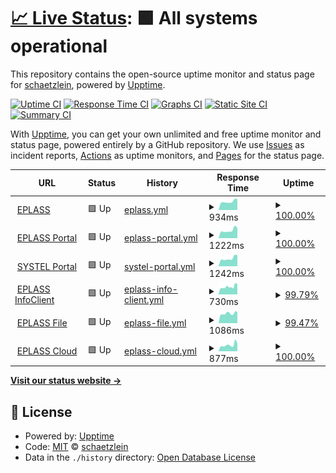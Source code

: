 # [📈 Live Status](https://schaetzlein.github.io/upptime): <!--live status--> **🟩 All systems operational**

This repository contains the open-source uptime monitor and status page for [schaetzlein](https://schaetzlein.github.io/upptime), powered by [Upptime](https://github.com/upptime/upptime).

[![Uptime CI](https://github.com/schaetzlein/upptime/workflows/Uptime%20CI/badge.svg)](https://github.com/schaetzlein/upptime/actions?query=workflow%3A%22Uptime+CI%22)
[![Response Time CI](https://github.com/schaetzlein/upptime/workflows/Response%20Time%20CI/badge.svg)](https://github.com/schaetzlein/upptime/actions?query=workflow%3A%22Response+Time+CI%22)
[![Graphs CI](https://github.com/schaetzlein/upptime/workflows/Graphs%20CI/badge.svg)](https://github.com/schaetzlein/upptime/actions?query=workflow%3A%22Graphs+CI%22)
[![Static Site CI](https://github.com/schaetzlein/upptime/workflows/Static%20Site%20CI/badge.svg)](https://github.com/schaetzlein/upptime/actions?query=workflow%3A%22Static+Site+CI%22)
[![Summary CI](https://github.com/schaetzlein/upptime/workflows/Summary%20CI/badge.svg)](https://github.com/schaetzlein/upptime/actions?query=workflow%3A%22Summary+CI%22)

With [Upptime](https://upptime.js.org), you can get your own unlimited and free uptime monitor and status page, powered entirely by a GitHub repository. We use [Issues](https://github.com/schaetzlein/upptime/issues) as incident reports, [Actions](https://github.com/schaetzlein/upptime/actions) as uptime monitors, and [Pages](https://schaetzlein.github.io/upptime) for the status page.

<!--start: status pages-->
<!-- This summary is generated by Upptime (https://github.com/upptime/upptime) -->
<!-- Do not edit this manually, your changes will be overwritten -->
<!-- prettier-ignore -->
| URL | Status | History | Response Time | Uptime |
| --- | ------ | ------- | ------------- | ------ |
| <img alt="" src="https://favicons.githubusercontent.com/www.eplass.de" height="13"> [EPLASS](https://www.eplass.de) | 🟩 Up | [eplass.yml](https://github.com/schaetzlein/upptime/commits/HEAD/history/eplass.yml) | <details><summary><img alt="Response time graph" src="./graphs/eplass/response-time-week.png" height="20"> 934ms</summary><br><a href="https://schaetzlein.github.io/upptime/history/eplass"><img alt="Response time 1129" src="https://img.shields.io/endpoint?url=https%3A%2F%2Fraw.githubusercontent.com%2Fschaetzlein%2Fupptime%2FHEAD%2Fapi%2Feplass%2Fresponse-time.json"></a><br><a href="https://schaetzlein.github.io/upptime/history/eplass"><img alt="24-hour response time 829" src="https://img.shields.io/endpoint?url=https%3A%2F%2Fraw.githubusercontent.com%2Fschaetzlein%2Fupptime%2FHEAD%2Fapi%2Feplass%2Fresponse-time-day.json"></a><br><a href="https://schaetzlein.github.io/upptime/history/eplass"><img alt="7-day response time 934" src="https://img.shields.io/endpoint?url=https%3A%2F%2Fraw.githubusercontent.com%2Fschaetzlein%2Fupptime%2FHEAD%2Fapi%2Feplass%2Fresponse-time-week.json"></a><br><a href="https://schaetzlein.github.io/upptime/history/eplass"><img alt="30-day response time 1032" src="https://img.shields.io/endpoint?url=https%3A%2F%2Fraw.githubusercontent.com%2Fschaetzlein%2Fupptime%2FHEAD%2Fapi%2Feplass%2Fresponse-time-month.json"></a><br><a href="https://schaetzlein.github.io/upptime/history/eplass"><img alt="1-year response time 1129" src="https://img.shields.io/endpoint?url=https%3A%2F%2Fraw.githubusercontent.com%2Fschaetzlein%2Fupptime%2FHEAD%2Fapi%2Feplass%2Fresponse-time-year.json"></a></details> | <details><summary><a href="https://schaetzlein.github.io/upptime/history/eplass">100.00%</a></summary><a href="https://schaetzlein.github.io/upptime/history/eplass"><img alt="All-time uptime 99.99%" src="https://img.shields.io/endpoint?url=https%3A%2F%2Fraw.githubusercontent.com%2Fschaetzlein%2Fupptime%2FHEAD%2Fapi%2Feplass%2Fuptime.json"></a><br><a href="https://schaetzlein.github.io/upptime/history/eplass"><img alt="24-hour uptime 100.00%" src="https://img.shields.io/endpoint?url=https%3A%2F%2Fraw.githubusercontent.com%2Fschaetzlein%2Fupptime%2FHEAD%2Fapi%2Feplass%2Fuptime-day.json"></a><br><a href="https://schaetzlein.github.io/upptime/history/eplass"><img alt="7-day uptime 100.00%" src="https://img.shields.io/endpoint?url=https%3A%2F%2Fraw.githubusercontent.com%2Fschaetzlein%2Fupptime%2FHEAD%2Fapi%2Feplass%2Fuptime-week.json"></a><br><a href="https://schaetzlein.github.io/upptime/history/eplass"><img alt="30-day uptime 100.00%" src="https://img.shields.io/endpoint?url=https%3A%2F%2Fraw.githubusercontent.com%2Fschaetzlein%2Fupptime%2FHEAD%2Fapi%2Feplass%2Fuptime-month.json"></a><br><a href="https://schaetzlein.github.io/upptime/history/eplass"><img alt="1-year uptime 99.99%" src="https://img.shields.io/endpoint?url=https%3A%2F%2Fraw.githubusercontent.com%2Fschaetzlein%2Fupptime%2FHEAD%2Fapi%2Feplass%2Fuptime-year.json"></a></details>
| <img alt="" src="https://favicons.githubusercontent.com/portal.eplass.de" height="13"> [EPLASS Portal](https://portal.eplass.de) | 🟩 Up | [eplass-portal.yml](https://github.com/schaetzlein/upptime/commits/HEAD/history/eplass-portal.yml) | <details><summary><img alt="Response time graph" src="./graphs/eplass-portal/response-time-week.png" height="20"> 1222ms</summary><br><a href="https://schaetzlein.github.io/upptime/history/eplass-portal"><img alt="Response time 1457" src="https://img.shields.io/endpoint?url=https%3A%2F%2Fraw.githubusercontent.com%2Fschaetzlein%2Fupptime%2FHEAD%2Fapi%2Feplass-portal%2Fresponse-time.json"></a><br><a href="https://schaetzlein.github.io/upptime/history/eplass-portal"><img alt="24-hour response time 981" src="https://img.shields.io/endpoint?url=https%3A%2F%2Fraw.githubusercontent.com%2Fschaetzlein%2Fupptime%2FHEAD%2Fapi%2Feplass-portal%2Fresponse-time-day.json"></a><br><a href="https://schaetzlein.github.io/upptime/history/eplass-portal"><img alt="7-day response time 1222" src="https://img.shields.io/endpoint?url=https%3A%2F%2Fraw.githubusercontent.com%2Fschaetzlein%2Fupptime%2FHEAD%2Fapi%2Feplass-portal%2Fresponse-time-week.json"></a><br><a href="https://schaetzlein.github.io/upptime/history/eplass-portal"><img alt="30-day response time 1420" src="https://img.shields.io/endpoint?url=https%3A%2F%2Fraw.githubusercontent.com%2Fschaetzlein%2Fupptime%2FHEAD%2Fapi%2Feplass-portal%2Fresponse-time-month.json"></a><br><a href="https://schaetzlein.github.io/upptime/history/eplass-portal"><img alt="1-year response time 1457" src="https://img.shields.io/endpoint?url=https%3A%2F%2Fraw.githubusercontent.com%2Fschaetzlein%2Fupptime%2FHEAD%2Fapi%2Feplass-portal%2Fresponse-time-year.json"></a></details> | <details><summary><a href="https://schaetzlein.github.io/upptime/history/eplass-portal">100.00%</a></summary><a href="https://schaetzlein.github.io/upptime/history/eplass-portal"><img alt="All-time uptime 99.99%" src="https://img.shields.io/endpoint?url=https%3A%2F%2Fraw.githubusercontent.com%2Fschaetzlein%2Fupptime%2FHEAD%2Fapi%2Feplass-portal%2Fuptime.json"></a><br><a href="https://schaetzlein.github.io/upptime/history/eplass-portal"><img alt="24-hour uptime 100.00%" src="https://img.shields.io/endpoint?url=https%3A%2F%2Fraw.githubusercontent.com%2Fschaetzlein%2Fupptime%2FHEAD%2Fapi%2Feplass-portal%2Fuptime-day.json"></a><br><a href="https://schaetzlein.github.io/upptime/history/eplass-portal"><img alt="7-day uptime 100.00%" src="https://img.shields.io/endpoint?url=https%3A%2F%2Fraw.githubusercontent.com%2Fschaetzlein%2Fupptime%2FHEAD%2Fapi%2Feplass-portal%2Fuptime-week.json"></a><br><a href="https://schaetzlein.github.io/upptime/history/eplass-portal"><img alt="30-day uptime 100.00%" src="https://img.shields.io/endpoint?url=https%3A%2F%2Fraw.githubusercontent.com%2Fschaetzlein%2Fupptime%2FHEAD%2Fapi%2Feplass-portal%2Fuptime-month.json"></a><br><a href="https://schaetzlein.github.io/upptime/history/eplass-portal"><img alt="1-year uptime 99.99%" src="https://img.shields.io/endpoint?url=https%3A%2F%2Fraw.githubusercontent.com%2Fschaetzlein%2Fupptime%2FHEAD%2Fapi%2Feplass-portal%2Fuptime-year.json"></a></details>
| <img alt="" src="https://favicons.githubusercontent.com/db-cde.eplass.de" height="13"> [SYSTEL Portal](https://db-cde.eplass.de) | 🟩 Up | [systel-portal.yml](https://github.com/schaetzlein/upptime/commits/HEAD/history/systel-portal.yml) | <details><summary><img alt="Response time graph" src="./graphs/systel-portal/response-time-week.png" height="20"> 1242ms</summary><br><a href="https://schaetzlein.github.io/upptime/history/systel-portal"><img alt="Response time 1496" src="https://img.shields.io/endpoint?url=https%3A%2F%2Fraw.githubusercontent.com%2Fschaetzlein%2Fupptime%2FHEAD%2Fapi%2Fsystel-portal%2Fresponse-time.json"></a><br><a href="https://schaetzlein.github.io/upptime/history/systel-portal"><img alt="24-hour response time 1061" src="https://img.shields.io/endpoint?url=https%3A%2F%2Fraw.githubusercontent.com%2Fschaetzlein%2Fupptime%2FHEAD%2Fapi%2Fsystel-portal%2Fresponse-time-day.json"></a><br><a href="https://schaetzlein.github.io/upptime/history/systel-portal"><img alt="7-day response time 1242" src="https://img.shields.io/endpoint?url=https%3A%2F%2Fraw.githubusercontent.com%2Fschaetzlein%2Fupptime%2FHEAD%2Fapi%2Fsystel-portal%2Fresponse-time-week.json"></a><br><a href="https://schaetzlein.github.io/upptime/history/systel-portal"><img alt="30-day response time 1400" src="https://img.shields.io/endpoint?url=https%3A%2F%2Fraw.githubusercontent.com%2Fschaetzlein%2Fupptime%2FHEAD%2Fapi%2Fsystel-portal%2Fresponse-time-month.json"></a><br><a href="https://schaetzlein.github.io/upptime/history/systel-portal"><img alt="1-year response time 1496" src="https://img.shields.io/endpoint?url=https%3A%2F%2Fraw.githubusercontent.com%2Fschaetzlein%2Fupptime%2FHEAD%2Fapi%2Fsystel-portal%2Fresponse-time-year.json"></a></details> | <details><summary><a href="https://schaetzlein.github.io/upptime/history/systel-portal">100.00%</a></summary><a href="https://schaetzlein.github.io/upptime/history/systel-portal"><img alt="All-time uptime 99.99%" src="https://img.shields.io/endpoint?url=https%3A%2F%2Fraw.githubusercontent.com%2Fschaetzlein%2Fupptime%2FHEAD%2Fapi%2Fsystel-portal%2Fuptime.json"></a><br><a href="https://schaetzlein.github.io/upptime/history/systel-portal"><img alt="24-hour uptime 100.00%" src="https://img.shields.io/endpoint?url=https%3A%2F%2Fraw.githubusercontent.com%2Fschaetzlein%2Fupptime%2FHEAD%2Fapi%2Fsystel-portal%2Fuptime-day.json"></a><br><a href="https://schaetzlein.github.io/upptime/history/systel-portal"><img alt="7-day uptime 100.00%" src="https://img.shields.io/endpoint?url=https%3A%2F%2Fraw.githubusercontent.com%2Fschaetzlein%2Fupptime%2FHEAD%2Fapi%2Fsystel-portal%2Fuptime-week.json"></a><br><a href="https://schaetzlein.github.io/upptime/history/systel-portal"><img alt="30-day uptime 100.00%" src="https://img.shields.io/endpoint?url=https%3A%2F%2Fraw.githubusercontent.com%2Fschaetzlein%2Fupptime%2FHEAD%2Fapi%2Fsystel-portal%2Fuptime-month.json"></a><br><a href="https://schaetzlein.github.io/upptime/history/systel-portal"><img alt="1-year uptime 99.99%" src="https://img.shields.io/endpoint?url=https%3A%2F%2Fraw.githubusercontent.com%2Fschaetzlein%2Fupptime%2FHEAD%2Fapi%2Fsystel-portal%2Fuptime-year.json"></a></details>
| <img alt="" src="https://favicons.githubusercontent.com/infoclient.eplass.de" height="13"> [EPLASS InfoClient](https://infoclient.eplass.de) | 🟩 Up | [eplass-info-client.yml](https://github.com/schaetzlein/upptime/commits/HEAD/history/eplass-info-client.yml) | <details><summary><img alt="Response time graph" src="./graphs/eplass-info-client/response-time-week.png" height="20"> 730ms</summary><br><a href="https://schaetzlein.github.io/upptime/history/eplass-info-client"><img alt="Response time 858" src="https://img.shields.io/endpoint?url=https%3A%2F%2Fraw.githubusercontent.com%2Fschaetzlein%2Fupptime%2FHEAD%2Fapi%2Feplass-info-client%2Fresponse-time.json"></a><br><a href="https://schaetzlein.github.io/upptime/history/eplass-info-client"><img alt="24-hour response time 695" src="https://img.shields.io/endpoint?url=https%3A%2F%2Fraw.githubusercontent.com%2Fschaetzlein%2Fupptime%2FHEAD%2Fapi%2Feplass-info-client%2Fresponse-time-day.json"></a><br><a href="https://schaetzlein.github.io/upptime/history/eplass-info-client"><img alt="7-day response time 730" src="https://img.shields.io/endpoint?url=https%3A%2F%2Fraw.githubusercontent.com%2Fschaetzlein%2Fupptime%2FHEAD%2Fapi%2Feplass-info-client%2Fresponse-time-week.json"></a><br><a href="https://schaetzlein.github.io/upptime/history/eplass-info-client"><img alt="30-day response time 835" src="https://img.shields.io/endpoint?url=https%3A%2F%2Fraw.githubusercontent.com%2Fschaetzlein%2Fupptime%2FHEAD%2Fapi%2Feplass-info-client%2Fresponse-time-month.json"></a><br><a href="https://schaetzlein.github.io/upptime/history/eplass-info-client"><img alt="1-year response time 858" src="https://img.shields.io/endpoint?url=https%3A%2F%2Fraw.githubusercontent.com%2Fschaetzlein%2Fupptime%2FHEAD%2Fapi%2Feplass-info-client%2Fresponse-time-year.json"></a></details> | <details><summary><a href="https://schaetzlein.github.io/upptime/history/eplass-info-client">99.79%</a></summary><a href="https://schaetzlein.github.io/upptime/history/eplass-info-client"><img alt="All-time uptime 99.76%" src="https://img.shields.io/endpoint?url=https%3A%2F%2Fraw.githubusercontent.com%2Fschaetzlein%2Fupptime%2FHEAD%2Fapi%2Feplass-info-client%2Fuptime.json"></a><br><a href="https://schaetzlein.github.io/upptime/history/eplass-info-client"><img alt="24-hour uptime 100.00%" src="https://img.shields.io/endpoint?url=https%3A%2F%2Fraw.githubusercontent.com%2Fschaetzlein%2Fupptime%2FHEAD%2Fapi%2Feplass-info-client%2Fuptime-day.json"></a><br><a href="https://schaetzlein.github.io/upptime/history/eplass-info-client"><img alt="7-day uptime 99.79%" src="https://img.shields.io/endpoint?url=https%3A%2F%2Fraw.githubusercontent.com%2Fschaetzlein%2Fupptime%2FHEAD%2Fapi%2Feplass-info-client%2Fuptime-week.json"></a><br><a href="https://schaetzlein.github.io/upptime/history/eplass-info-client"><img alt="30-day uptime 99.76%" src="https://img.shields.io/endpoint?url=https%3A%2F%2Fraw.githubusercontent.com%2Fschaetzlein%2Fupptime%2FHEAD%2Fapi%2Feplass-info-client%2Fuptime-month.json"></a><br><a href="https://schaetzlein.github.io/upptime/history/eplass-info-client"><img alt="1-year uptime 99.76%" src="https://img.shields.io/endpoint?url=https%3A%2F%2Fraw.githubusercontent.com%2Fschaetzlein%2Fupptime%2FHEAD%2Fapi%2Feplass-info-client%2Fuptime-year.json"></a></details>
| <img alt="" src="https://favicons.githubusercontent.com/file.eplass.de" height="13"> [EPLASS File](https://file.eplass.de) | 🟩 Up | [eplass-file.yml](https://github.com/schaetzlein/upptime/commits/HEAD/history/eplass-file.yml) | <details><summary><img alt="Response time graph" src="./graphs/eplass-file/response-time-week.png" height="20"> 1086ms</summary><br><a href="https://schaetzlein.github.io/upptime/history/eplass-file"><img alt="Response time 1195" src="https://img.shields.io/endpoint?url=https%3A%2F%2Fraw.githubusercontent.com%2Fschaetzlein%2Fupptime%2FHEAD%2Fapi%2Feplass-file%2Fresponse-time.json"></a><br><a href="https://schaetzlein.github.io/upptime/history/eplass-file"><img alt="24-hour response time 1056" src="https://img.shields.io/endpoint?url=https%3A%2F%2Fraw.githubusercontent.com%2Fschaetzlein%2Fupptime%2FHEAD%2Fapi%2Feplass-file%2Fresponse-time-day.json"></a><br><a href="https://schaetzlein.github.io/upptime/history/eplass-file"><img alt="7-day response time 1086" src="https://img.shields.io/endpoint?url=https%3A%2F%2Fraw.githubusercontent.com%2Fschaetzlein%2Fupptime%2FHEAD%2Fapi%2Feplass-file%2Fresponse-time-week.json"></a><br><a href="https://schaetzlein.github.io/upptime/history/eplass-file"><img alt="30-day response time 1147" src="https://img.shields.io/endpoint?url=https%3A%2F%2Fraw.githubusercontent.com%2Fschaetzlein%2Fupptime%2FHEAD%2Fapi%2Feplass-file%2Fresponse-time-month.json"></a><br><a href="https://schaetzlein.github.io/upptime/history/eplass-file"><img alt="1-year response time 1195" src="https://img.shields.io/endpoint?url=https%3A%2F%2Fraw.githubusercontent.com%2Fschaetzlein%2Fupptime%2FHEAD%2Fapi%2Feplass-file%2Fresponse-time-year.json"></a></details> | <details><summary><a href="https://schaetzlein.github.io/upptime/history/eplass-file">99.47%</a></summary><a href="https://schaetzlein.github.io/upptime/history/eplass-file"><img alt="All-time uptime 99.06%" src="https://img.shields.io/endpoint?url=https%3A%2F%2Fraw.githubusercontent.com%2Fschaetzlein%2Fupptime%2FHEAD%2Fapi%2Feplass-file%2Fuptime.json"></a><br><a href="https://schaetzlein.github.io/upptime/history/eplass-file"><img alt="24-hour uptime 100.00%" src="https://img.shields.io/endpoint?url=https%3A%2F%2Fraw.githubusercontent.com%2Fschaetzlein%2Fupptime%2FHEAD%2Fapi%2Feplass-file%2Fuptime-day.json"></a><br><a href="https://schaetzlein.github.io/upptime/history/eplass-file"><img alt="7-day uptime 99.47%" src="https://img.shields.io/endpoint?url=https%3A%2F%2Fraw.githubusercontent.com%2Fschaetzlein%2Fupptime%2FHEAD%2Fapi%2Feplass-file%2Fuptime-week.json"></a><br><a href="https://schaetzlein.github.io/upptime/history/eplass-file"><img alt="30-day uptime 98.67%" src="https://img.shields.io/endpoint?url=https%3A%2F%2Fraw.githubusercontent.com%2Fschaetzlein%2Fupptime%2FHEAD%2Fapi%2Feplass-file%2Fuptime-month.json"></a><br><a href="https://schaetzlein.github.io/upptime/history/eplass-file"><img alt="1-year uptime 99.06%" src="https://img.shields.io/endpoint?url=https%3A%2F%2Fraw.githubusercontent.com%2Fschaetzlein%2Fupptime%2FHEAD%2Fapi%2Feplass-file%2Fuptime-year.json"></a></details>
| <img alt="" src="https://favicons.githubusercontent.com/cloud.eplass.de" height="13"> [EPLASS Cloud](https://cloud.eplass.de) | 🟩 Up | [eplass-cloud.yml](https://github.com/schaetzlein/upptime/commits/HEAD/history/eplass-cloud.yml) | <details><summary><img alt="Response time graph" src="./graphs/eplass-cloud/response-time-week.png" height="20"> 877ms</summary><br><a href="https://schaetzlein.github.io/upptime/history/eplass-cloud"><img alt="Response time 958" src="https://img.shields.io/endpoint?url=https%3A%2F%2Fraw.githubusercontent.com%2Fschaetzlein%2Fupptime%2FHEAD%2Fapi%2Feplass-cloud%2Fresponse-time.json"></a><br><a href="https://schaetzlein.github.io/upptime/history/eplass-cloud"><img alt="24-hour response time 669" src="https://img.shields.io/endpoint?url=https%3A%2F%2Fraw.githubusercontent.com%2Fschaetzlein%2Fupptime%2FHEAD%2Fapi%2Feplass-cloud%2Fresponse-time-day.json"></a><br><a href="https://schaetzlein.github.io/upptime/history/eplass-cloud"><img alt="7-day response time 877" src="https://img.shields.io/endpoint?url=https%3A%2F%2Fraw.githubusercontent.com%2Fschaetzlein%2Fupptime%2FHEAD%2Fapi%2Feplass-cloud%2Fresponse-time-week.json"></a><br><a href="https://schaetzlein.github.io/upptime/history/eplass-cloud"><img alt="30-day response time 952" src="https://img.shields.io/endpoint?url=https%3A%2F%2Fraw.githubusercontent.com%2Fschaetzlein%2Fupptime%2FHEAD%2Fapi%2Feplass-cloud%2Fresponse-time-month.json"></a><br><a href="https://schaetzlein.github.io/upptime/history/eplass-cloud"><img alt="1-year response time 958" src="https://img.shields.io/endpoint?url=https%3A%2F%2Fraw.githubusercontent.com%2Fschaetzlein%2Fupptime%2FHEAD%2Fapi%2Feplass-cloud%2Fresponse-time-year.json"></a></details> | <details><summary><a href="https://schaetzlein.github.io/upptime/history/eplass-cloud">100.00%</a></summary><a href="https://schaetzlein.github.io/upptime/history/eplass-cloud"><img alt="All-time uptime 99.81%" src="https://img.shields.io/endpoint?url=https%3A%2F%2Fraw.githubusercontent.com%2Fschaetzlein%2Fupptime%2FHEAD%2Fapi%2Feplass-cloud%2Fuptime.json"></a><br><a href="https://schaetzlein.github.io/upptime/history/eplass-cloud"><img alt="24-hour uptime 100.00%" src="https://img.shields.io/endpoint?url=https%3A%2F%2Fraw.githubusercontent.com%2Fschaetzlein%2Fupptime%2FHEAD%2Fapi%2Feplass-cloud%2Fuptime-day.json"></a><br><a href="https://schaetzlein.github.io/upptime/history/eplass-cloud"><img alt="7-day uptime 100.00%" src="https://img.shields.io/endpoint?url=https%3A%2F%2Fraw.githubusercontent.com%2Fschaetzlein%2Fupptime%2FHEAD%2Fapi%2Feplass-cloud%2Fuptime-week.json"></a><br><a href="https://schaetzlein.github.io/upptime/history/eplass-cloud"><img alt="30-day uptime 99.87%" src="https://img.shields.io/endpoint?url=https%3A%2F%2Fraw.githubusercontent.com%2Fschaetzlein%2Fupptime%2FHEAD%2Fapi%2Feplass-cloud%2Fuptime-month.json"></a><br><a href="https://schaetzlein.github.io/upptime/history/eplass-cloud"><img alt="1-year uptime 99.81%" src="https://img.shields.io/endpoint?url=https%3A%2F%2Fraw.githubusercontent.com%2Fschaetzlein%2Fupptime%2FHEAD%2Fapi%2Feplass-cloud%2Fuptime-year.json"></a></details>

<!--end: status pages-->

[**Visit our status website →**](https://schaetzlein.github.io/upptime)

## 📄 License

- Powered by: [Upptime](https://github.com/upptime/upptime)
- Code: [MIT](./LICENSE) © [schaetzlein](https://schaetzlein.github.io/upptime)
- Data in the `./history` directory: [Open Database License](https://opendatacommons.org/licenses/odbl/1-0/)
